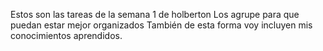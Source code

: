 Estos son las tareas de la semana 1 de holberton
Los agrupe para que puedan estar mejor organizados
También de esta forma voy incluyen mis conocimientos aprendidos.
